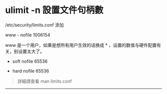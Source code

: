 # ulimit -n 設置文件句柄數
/etc/security/limits.conf 添加

www - nofile 1006154

www 是一个用户，如果是想所有用户生效的话换成 * ，设置的数值与硬件配置有关，别设置太大了。

* soft nofile 65536

* hard nofile 65536

> 詳細請查看 man limits.conf

-----
